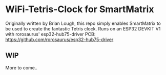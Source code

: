 # WiFi-Tetris-Clock for SmartMatrix
Originally written by Brian Lough, this repo simply enables SmartMatrix to be used to create the fantastic Tetris clock.
Runs on an ESP32 DEVKIT V1 with rorosaurus' esp32-hub75-driver PCB: https://github.com/rorosaurus/esp32-hub75-driver

## WIP
More to come..